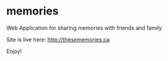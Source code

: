 # memories
Web Application for sharing memories with friends and family

Site is live here: http://thesememories.ca

Enjoy!
